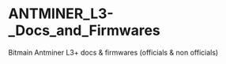 # ANTMINER_L3-_Docs_and_Firmwares
Bitmain Antminer L3+ docs &amp; firmwares (officials &amp; non officials)
